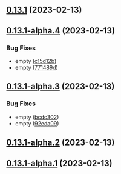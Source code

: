 ## [0.13.1](https://github.com/rswrz/test1/compare/v0.13.1-alpha.4...v0.13.1) (2023-02-13)



## [0.13.1-alpha.4](https://github.com/rswrz/test1/compare/v0.13.1-alpha.3...v0.13.1-alpha.4) (2023-02-13)


### Bug Fixes

* empty ([c15d12b](https://github.com/rswrz/test1/commit/c15d12b7b0d2d3640841e122969bd0a3ad28bb45))
* empty ([771489d](https://github.com/rswrz/test1/commit/771489d11c4b5ee3ebe66427622b275f1b554827))



## [0.13.1-alpha.3](https://github.com/rswrz/test1/compare/v0.13.1-alpha.2...v0.13.1-alpha.3) (2023-02-13)


### Bug Fixes

* empty ([bcdc302](https://github.com/rswrz/test1/commit/bcdc302f040d77771606e4242253f960311c29ea))
* empty ([92eda09](https://github.com/rswrz/test1/commit/92eda091a6c9c7ccdbeac619d92319572d5237bc))



## [0.13.1-alpha.2](https://github.com/rswrz/test1/compare/v0.13.1-alpha.1...v0.13.1-alpha.2) (2023-02-13)



## [0.13.1-alpha.1](https://github.com/rswrz/test1/compare/v0.13.1-alpha.0...v0.13.1-alpha.1) (2023-02-13)



